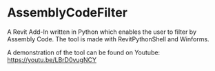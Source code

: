 # AssemblyCodeFilter
A Revit Add-In written in Python which enables the user to filter by Assembly Code.
The tool is made with RevitPythonShell and Winforms.

A demonstration of the tool can be found on Youtube: https://youtu.be/LBrD0vugNCY
